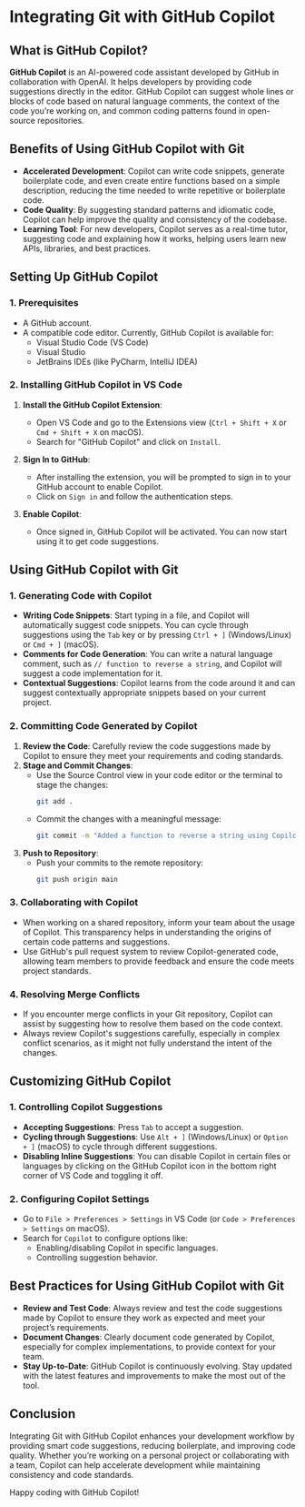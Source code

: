 # Integrating Git with GitHub Copilot

## What is GitHub Copilot?

**GitHub Copilot** is an AI-powered code assistant developed by GitHub in collaboration with OpenAI. It helps developers by providing code suggestions directly in the editor. GitHub Copilot can suggest whole lines or blocks of code based on natural language comments, the context of the code you’re working on, and common coding patterns found in open-source repositories.

## Benefits of Using GitHub Copilot with Git

- **Accelerated Development**: Copilot can write code snippets, generate boilerplate code, and even create entire functions based on a simple description, reducing the time needed to write repetitive or boilerplate code.
- **Code Quality**: By suggesting standard patterns and idiomatic code, Copilot can help improve the quality and consistency of the codebase.
- **Learning Tool**: For new developers, Copilot serves as a real-time tutor, suggesting code and explaining how it works, helping users learn new APIs, libraries, and best practices.

## Setting Up GitHub Copilot

### 1. **Prerequisites**

- A GitHub account.
- A compatible code editor. Currently, GitHub Copilot is available for:
  - Visual Studio Code (VS Code)
  - Visual Studio
  - JetBrains IDEs (like PyCharm, IntelliJ IDEA)

### 2. **Installing GitHub Copilot in VS Code**

1. **Install the GitHub Copilot Extension**:
   - Open VS Code and go to the Extensions view (`Ctrl + Shift + X` or `Cmd + Shift + X` on macOS).
   - Search for "GitHub Copilot" and click on `Install`.

2. **Sign In to GitHub**:
   - After installing the extension, you will be prompted to sign in to your GitHub account to enable Copilot.
   - Click on `Sign in` and follow the authentication steps.

3. **Enable Copilot**:
   - Once signed in, GitHub Copilot will be activated. You can now start using it to get code suggestions.

## Using GitHub Copilot with Git

### 1. **Generating Code with Copilot**

- **Writing Code Snippets**: Start typing in a file, and Copilot will automatically suggest code snippets. You can cycle through suggestions using the `Tab` key or by pressing `Ctrl + ]` (Windows/Linux) or `Cmd + ]` (macOS).
- **Comments for Code Generation**: You can write a natural language comment, such as `// function to reverse a string`, and Copilot will suggest a code implementation for it.
- **Contextual Suggestions**: Copilot learns from the code around it and can suggest contextually appropriate snippets based on your current project.

### 2. **Committing Code Generated by Copilot**

1. **Review the Code**: Carefully review the code suggestions made by Copilot to ensure they meet your requirements and coding standards.
2. **Stage and Commit Changes**:
   - Use the Source Control view in your code editor or the terminal to stage the changes:
     ```bash
     git add .
     ```
   - Commit the changes with a meaningful message:
     ```bash
     git commit -m "Added a function to reverse a string using Copilot"
     ```
3. **Push to Repository**:
   - Push your commits to the remote repository:
     ```bash
     git push origin main
     ```

### 3. **Collaborating with Copilot**

- When working on a shared repository, inform your team about the usage of Copilot. This transparency helps in understanding the origins of certain code patterns and suggestions.
- Use GitHub's pull request system to review Copilot-generated code, allowing team members to provide feedback and ensure the code meets project standards.

### 4. **Resolving Merge Conflicts**

- If you encounter merge conflicts in your Git repository, Copilot can assist by suggesting how to resolve them based on the code context.
- Always review Copilot's suggestions carefully, especially in complex conflict scenarios, as it might not fully understand the intent of the changes.

## Customizing GitHub Copilot

### 1. **Controlling Copilot Suggestions**

- **Accepting Suggestions**: Press `Tab` to accept a suggestion.
- **Cycling through Suggestions**: Use `Alt + ]` (Windows/Linux) or `Option + ]` (macOS) to cycle through different suggestions.
- **Disabling Inline Suggestions**: You can disable Copilot in certain files or languages by clicking on the GitHub Copilot icon in the bottom right corner of VS Code and toggling it off.

### 2. **Configuring Copilot Settings**

- Go to `File > Preferences > Settings` in VS Code (or `Code > Preferences > Settings` on macOS).
- Search for `Copilot` to configure options like:
  - Enabling/disabling Copilot in specific languages.
  - Controlling suggestion behavior.

## Best Practices for Using GitHub Copilot with Git

- **Review and Test Code**: Always review and test the code suggestions made by Copilot to ensure they work as expected and meet your project’s requirements.
- **Document Changes**: Clearly document code generated by Copilot, especially for complex implementations, to provide context for your team.
- **Stay Up-to-Date**: GitHub Copilot is continuously evolving. Stay updated with the latest features and improvements to make the most out of the tool.

## Conclusion

Integrating Git with GitHub Copilot enhances your development workflow by providing smart code suggestions, reducing boilerplate, and improving code quality. Whether you’re working on a personal project or collaborating with a team, Copilot can help accelerate development while maintaining consistency and code standards.

Happy coding with GitHub Copilot!


